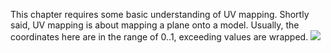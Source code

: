 This chapter requires some basic understanding of UV mapping. Shortly said, UV mapping is about mapping a plane onto a model. Usually, the coordinates here are in the range of 0..1, exceeding values are wrapped.
![](/images/ExamplePalette)


